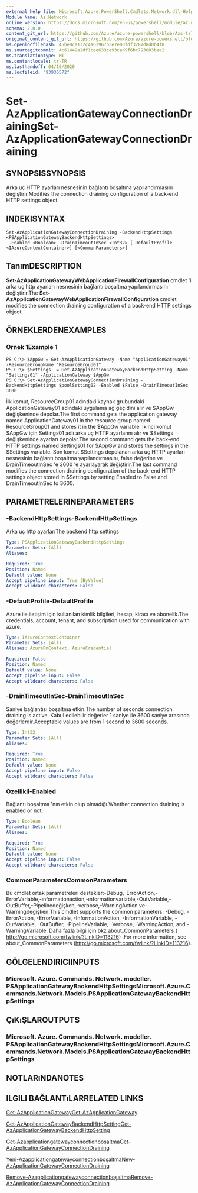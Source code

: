 ```yaml
---
external help file: Microsoft.Azure.PowerShell.Cmdlets.Network.dll-Help.xml
Module Name: Az.Network
online version: https://docs.microsoft.com/en-us/powershell/module/az.network/set-azapplicationgatewayconnectiondraining
schema: 2.0.0
content_git_url: https://github.com/Azure/azure-powershell/blob/Azs-tzl/src/Network/Network/help/Set-AzApplicationGatewayConnectionDraining.md
original_content_git_url: https://github.com/Azure/azure-powershell/blob/Azs-tzl/src/Network/Network/help/Set-AzApplicationGatewayConnectionDraining.md
ms.openlocfilehash: 45be0ca132c4a63967b3e7e00fdf3287d8d0b4f8
ms.sourcegitcommit: 4c61442a2df1cee633ce93cad9f6bc793803baa2
ms.translationtype: MT
ms.contentlocale: tr-TR
ms.lasthandoff: 04/16/2020
ms.locfileid: "93936572"
---
```

# <span data-ttu-id="9b71f-101">Set-AzApplicationGatewayConnectionDraining</span><span class="sxs-lookup"><span data-stu-id="9b71f-101">Set-AzApplicationGatewayConnectionDraining</span></span>

## <span data-ttu-id="9b71f-102">SYNOPSIS</span><span class="sxs-lookup"><span data-stu-id="9b71f-102">SYNOPSIS</span></span>
<span data-ttu-id="9b71f-103">Arka uç HTTP ayarları nesnesinin bağlantı boşaltma yapılandırmasını değiştirir.</span><span class="sxs-lookup"><span data-stu-id="9b71f-103">Modifies the connection draining configuration of a back-end HTTP settings object.</span></span>

## <span data-ttu-id="9b71f-104">INDEKI</span><span class="sxs-lookup"><span data-stu-id="9b71f-104">SYNTAX</span></span>

```
Set-AzApplicationGatewayConnectionDraining -BackendHttpSettings <PSApplicationGatewayBackendHttpSettings>
 -Enabled <Boolean> -DrainTimeoutInSec <Int32> [-DefaultProfile <IAzureContextContainer>] [<CommonParameters>]
```

## <span data-ttu-id="9b71f-105">Tanım</span><span class="sxs-lookup"><span data-stu-id="9b71f-105">DESCRIPTION</span></span>
<span data-ttu-id="9b71f-106">**Set-AzApplicationGatewayWebApplicationFirewallConfiguration** cmdlet 'i arka uç http ayarları nesnesinin bağlantı boşaltma yapılandırmasını değiştirir.</span><span class="sxs-lookup"><span data-stu-id="9b71f-106">The **Set-AzApplicationGatewayWebApplicationFirewallConfiguration** cmdlet modifies the connection draining configuration of a back-end HTTP settings object.</span></span>

## <span data-ttu-id="9b71f-107">ÖRNEKLERDEN</span><span class="sxs-lookup"><span data-stu-id="9b71f-107">EXAMPLES</span></span>

### <span data-ttu-id="9b71f-108">Örnek 1</span><span class="sxs-lookup"><span data-stu-id="9b71f-108">Example 1</span></span>
```
PS C:\> $AppGw = Get-AzApplicationGateway -Name "ApplicationGateway01" -ResourceGroupName "ResourceGroup01"
PS C:\> $Settings  = Get-AzApplicationGatewayBackendHttpSetting -Name "Settings01" -ApplicationGateway $AppGw
PS C:\> Set-AzApplicationGatewayConnectionDraining -BackendHttpSettings $poolSetting02 -Enabled $False -DrainTimeoutInSec 3600
```

<span data-ttu-id="9b71f-109">İlk komut, ResourceGroup01 adındaki kaynak grubundaki ApplicationGateway01 adındaki uygulama ağ geçidini alır ve $AppGw değişkeninde depolar.</span><span class="sxs-lookup"><span data-stu-id="9b71f-109">The first command gets the application gateway named ApplicationGateway01 in the resource group named ResourceGroup01 and stores it in the $AppGw variable.</span></span>
<span data-ttu-id="9b71f-110">İkinci komut $AppGw için Settings01 adlı arka uç HTTP ayarlarını alır ve $Settings değişkeninde ayarları depolar.</span><span class="sxs-lookup"><span data-stu-id="9b71f-110">The second command gets the back-end HTTP settings named Settings01 for $AppGw and stores the settings in the $Settings variable.</span></span>
<span data-ttu-id="9b71f-111">Son komut $Settings depolanan arka uç HTTP ayarları nesnesinin bağlantı boşaltma yapılandırmasını, false değerine ve DrainTimeoutInSec 'e 3600 'e ayarlayarak değiştirir.</span><span class="sxs-lookup"><span data-stu-id="9b71f-111">The last command modifies the connection draining configuration of the back-end HTTP settings object stored in $Settings by setting Enabled to False and DrainTimeoutInSec to 3600.</span></span>

## <span data-ttu-id="9b71f-112">PARAMETRELERINE</span><span class="sxs-lookup"><span data-stu-id="9b71f-112">PARAMETERS</span></span>

### <span data-ttu-id="9b71f-113">-BackendHttpSettings</span><span class="sxs-lookup"><span data-stu-id="9b71f-113">-BackendHttpSettings</span></span>
<span data-ttu-id="9b71f-114">Arka uç http ayarları</span><span class="sxs-lookup"><span data-stu-id="9b71f-114">The backend http settings</span></span>

```yaml
Type: PSApplicationGatewayBackendHttpSettings
Parameter Sets: (All)
Aliases: 

Required: True
Position: Named
Default value: None
Accept pipeline input: True (ByValue)
Accept wildcard characters: False
```

### <span data-ttu-id="9b71f-115">-DefaultProfile</span><span class="sxs-lookup"><span data-stu-id="9b71f-115">-DefaultProfile</span></span>
<span data-ttu-id="9b71f-116">Azure ile iletişim için kullanılan kimlik bilgileri, hesap, kiracı ve abonelik.</span><span class="sxs-lookup"><span data-stu-id="9b71f-116">The credentials, account, tenant, and subscription used for communication with azure.</span></span>

```yaml
Type: IAzureContextContainer
Parameter Sets: (All)
Aliases: AzureRmContext, AzureCredential

Required: False
Position: Named
Default value: None
Accept pipeline input: False
Accept wildcard characters: False
```

### <span data-ttu-id="9b71f-117">-DrainTimeoutInSec</span><span class="sxs-lookup"><span data-stu-id="9b71f-117">-DrainTimeoutInSec</span></span>
<span data-ttu-id="9b71f-118">Saniye bağlantısı boşaltma etkin.</span><span class="sxs-lookup"><span data-stu-id="9b71f-118">The number of seconds connection draining is active.</span></span>
<span data-ttu-id="9b71f-119">Kabul edilebilir değerler 1 saniye ile 3600 saniye arasında değerlerdir.</span><span class="sxs-lookup"><span data-stu-id="9b71f-119">Acceptable values are from 1 second to 3600 seconds.</span></span>

```yaml
Type: Int32
Parameter Sets: (All)
Aliases: 

Required: True
Position: Named
Default value: None
Accept pipeline input: False
Accept wildcard characters: False
```

### <span data-ttu-id="9b71f-120">Özellikli</span><span class="sxs-lookup"><span data-stu-id="9b71f-120">-Enabled</span></span>
<span data-ttu-id="9b71f-121">Bağlantı boşaltma 'nın etkin olup olmadığı.</span><span class="sxs-lookup"><span data-stu-id="9b71f-121">Whether connection draining is enabled or not.</span></span>

```yaml
Type: Boolean
Parameter Sets: (All)
Aliases: 

Required: True
Position: Named
Default value: None
Accept pipeline input: False
Accept wildcard characters: False
```

### <span data-ttu-id="9b71f-122">CommonParameters</span><span class="sxs-lookup"><span data-stu-id="9b71f-122">CommonParameters</span></span>
<span data-ttu-id="9b71f-123">Bu cmdlet ortak parametreleri destekler:-Debug,-ErrorAction,-ErrorVariable,-ınformationaction,-ınformationvariable,-OutVariable,-OutBuffer,-Pipelinedeğişken,-verbose,-WarningAction ve-Warningdeğişken.</span><span class="sxs-lookup"><span data-stu-id="9b71f-123">This cmdlet supports the common parameters: -Debug, -ErrorAction, -ErrorVariable, -InformationAction, -InformationVariable, -OutVariable, -OutBuffer, -PipelineVariable, -Verbose, -WarningAction, and -WarningVariable.</span></span> <span data-ttu-id="9b71f-124">Daha fazla bilgi için bkz about_CommonParameters ( http://go.microsoft.com/fwlink/?LinkID=113216) .</span><span class="sxs-lookup"><span data-stu-id="9b71f-124">For more information, see about_CommonParameters (http://go.microsoft.com/fwlink/?LinkID=113216).</span></span>

## <span data-ttu-id="9b71f-125">GÖLGELENDIRICI</span><span class="sxs-lookup"><span data-stu-id="9b71f-125">INPUTS</span></span>

### <span data-ttu-id="9b71f-126">Microsoft. Azure. Commands. Network. modeller. PSApplicationGatewayBackendHttpSettings</span><span class="sxs-lookup"><span data-stu-id="9b71f-126">Microsoft.Azure.Commands.Network.Models.PSApplicationGatewayBackendHttpSettings</span></span>

## <span data-ttu-id="9b71f-127">ÇıKıŞLAR</span><span class="sxs-lookup"><span data-stu-id="9b71f-127">OUTPUTS</span></span>

### <span data-ttu-id="9b71f-128">Microsoft. Azure. Commands. Network. modeller. PSApplicationGatewayBackendHttpSettings</span><span class="sxs-lookup"><span data-stu-id="9b71f-128">Microsoft.Azure.Commands.Network.Models.PSApplicationGatewayBackendHttpSettings</span></span>

## <span data-ttu-id="9b71f-129">NOTLARıNDA</span><span class="sxs-lookup"><span data-stu-id="9b71f-129">NOTES</span></span>

## <span data-ttu-id="9b71f-130">ILGILI BAĞLANTıLAR</span><span class="sxs-lookup"><span data-stu-id="9b71f-130">RELATED LINKS</span></span>

[<span data-ttu-id="9b71f-131">Get-AzApplicationGateway</span><span class="sxs-lookup"><span data-stu-id="9b71f-131">Get-AzApplicationGateway</span></span>](./Get-AzApplicationGateway.md)

[<span data-ttu-id="9b71f-132">Get-AzApplicationGatewayBackendHttpSetting</span><span class="sxs-lookup"><span data-stu-id="9b71f-132">Get-AzApplicationGatewayBackendHttpSetting</span></span>](./Get-AzApplicationGatewayBackendHttpSetting.md)

[<span data-ttu-id="9b71f-133">Get-Azapplicationgatewayconnectionboşaltma</span><span class="sxs-lookup"><span data-stu-id="9b71f-133">Get-AzApplicationGatewayConnectionDraining</span></span>](./Get-AzApplicationGatewayConnectionDraining.md)

[<span data-ttu-id="9b71f-134">Yeni-Azapplicationgatewayconnectionboşaltma</span><span class="sxs-lookup"><span data-stu-id="9b71f-134">New-AzApplicationGatewayConnectionDraining</span></span>](./New-AzApplicationGatewayConnectionDraining.md)

[<span data-ttu-id="9b71f-135">Remove-Azapplicationgatewayconnectionboşaltma</span><span class="sxs-lookup"><span data-stu-id="9b71f-135">Remove-AzApplicationGatewayConnectionDraining</span></span>](./Remove-AzApplicationGatewayConnectionDraining.md)

